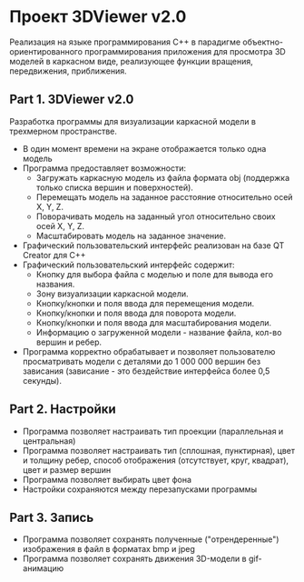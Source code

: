 # Проект 3DViewer v2.0

Реализация на языке программирования С++ в парадигме объектно-ориентированного программирования приложения для просмотра 3D моделей в каркасном виде, реализующее функции вращения, передвижения, приближения.

## Part 1. 3DViewer v2.0

Разработка программы для визуализации каркасной модели в трехмерном пространстве.

- В один момент времени на экране отображается только одна модель
- Программа предоставляет возможности:
    - Загружать каркасную модель из файла формата obj (поддержка только списка вершин и поверхностей).
    - Перемещать модель на заданное расстояние относительно осей X, Y, Z.
    - Поворачивать модель на заданный угол относительно своих осей X, Y, Z.
    - Масштабировать модель на заданное значение.
- Графический пользовательский интерфейс реализован на базе QT Creator для C++  
- Графический пользовательский интерфейс содержит:
    - Кнопку для выбора файла с моделью и поле для вывода его названия.
    - Зону визуализации каркасной модели.
    - Кнопку/кнопки и поля ввода для перемещения модели. 
    - Кнопку/кнопки и поля ввода для поворота модели. 
    - Кнопку/кнопки и поля ввода для масштабирования модели.  
    - Информацию о загруженной модели - название файла, кол-во вершин и ребер.
- Программа корректно обрабатывает и позволяет пользователю просматривать модели с деталями до 1 000 000 вершин без зависания (зависание - это бездействие интерфейса более 0,5 секунды).

## Part 2. Настройки

- Программа позволяет настраивать тип проекции (параллельная и центральная)
- Программа позволяет настраивать тип (сплошная, пунктирная), цвет и толщину ребер, способ отображения (отсутствует, круг, квадрат), цвет и размер вершин
- Программа позволяет выбирать цвет фона
- Настройки сохраняются между перезапусками программы

## Part 3. Запись
 
- Программа позволяет сохранять полученные ("отрендеренные") изображения в файл в форматах bmp и jpeg
- Программа позволяет сохранять движения 3D-модели в gif-анимацию
